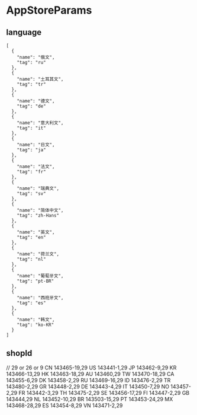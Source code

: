 # AppStoreParams

## language
    
    [
	  {
	    "name": "俄文",
	    "tag": "ru"
	  },
	  {
	    "name": "土耳其文",
	    "tag": "tr"
	  },
	  {
	    "name": "德文",
	    "tag": "de"
	  },
	  {
	    "name": "意大利文",
	    "tag": "it"
	  },
	  {
	    "name": "日文",
	    "tag": "ja"
	  },
	  {
	    "name": "法文",
	    "tag": "fr"
	  },
	  {
	    "name": "瑞典文",
	    "tag": "sv"
	  },
	  {
	    "name": "简体中文",
	    "tag": "zh-Hans"
	  },
	  {
	    "name": "英文",
	    "tag": "en"
	  },
	  {
	    "name": "荷兰文",
	    "tag": "nl"
	  },
	  {
	    "name": "葡萄牙文",
	    "tag": "pt-BR"
	  },
	  {
	    "name": "西班牙文",
	    "tag": "es"
	  },
	  {
	    "name": "韩文",
	    "tag": "ko-KR"
	  }
	]

## shopId
// 29 or 26 or 9
CN 143465-19,29
US 143441-1,29
JP 143462-9,29
KR 143466-13,29
HK 143463-18,29
AU 143460,29
TW 143470-18,29
CA 143455-6,29
DK 143458-2,29
RU 143469-16,29
ID 143476-2,29
TR 143480-2,29
GR 143448-2,29
DE 143443-4,29
IT 143450-7,29
NO 143457-2,29
FR 143442-3,29
TH 143475-2,29
SE 143456-17,29
FI 143447-2,29
GB 143444,29
NL 143452-10,29
BR 143503-15,29
PT 143453-24,29
MX 143468-28,29
ES 143454-8,29
VN 143471-2,29
